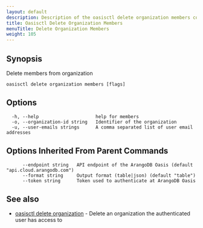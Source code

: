 ```yaml
---
layout: default
description: Description of the oasisctl delete organization members command
title: Oasisctl Delete Organization Members
menuTitle: Delete Organization Members
weight: 105
---
```

## Synopsis
Delete members from organization

```
oasisctl delete organization members [flags]
```

## Options
```
  -h, --help                     help for members
  -o, --organization-id string   Identifier of the organization
  -u, --user-emails strings      A comma separated list of user email addresses
```

## Options Inherited From Parent Commands
```
      --endpoint string   API endpoint of the ArangoDB Oasis (default "api.cloud.arangodb.com")
      --format string     Output format (table|json) (default "table")
      --token string      Token used to authenticate at ArangoDB Oasis
```

## See also
* [oasisctl delete organization](delete-organization.md)	 - Delete an organization the authenticated user has access to

